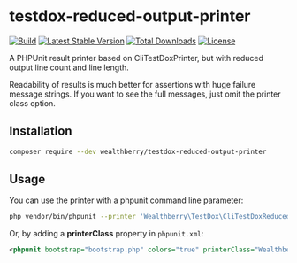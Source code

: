 # testdox-reduced-output-printer

[![Build](https://github.com/wealthberry/testdox-reduced-output-printer/workflows/Build/badge.svg?event=push)](https://github.com/wealthberry/testdox-reduced-output-printer/actions?query=workflow%3ABuild+event%3Apush)
[![Latest Stable Version](https://poser.pugx.org/wealthberry/testdox-reduced-output-printer/v/stable)](https://packagist.org/wealthberry/testdox-reduced-output-printer)
[![Total Downloads](https://poser.pugx.org/wealthberry/testdox-reduced-output-printer/downloads)](https://packagist.org/wealthberry/testdox-reduced-output-printer)
[![License](https://poser.pugx.org/wealthberry/testdox-reduced-output-printer/license)](https://packagist.org/packages/wealthberry/testdox-reduced-output-printer)

A PHPUnit result printer based on CliTestDoxPrinter, but with reduced output line count and line length.

Readability of results is much better for assertions with huge failure message strings. If you want to see the full messages, just omit the printer class option.



## Installation

```bash
composer require --dev wealthberry/testdox-reduced-output-printer
```

## Usage

You can use the printer with a phpunit command line parameter:

```bash
php vendor/bin/phpunit --printer 'Wealthberry\TestDox\CliTestDoxReducedOutputPrinter'
```

Or, by adding a **printerClass** property in `phpunit.xml`:

```xml
<phpunit bootstrap="bootstrap.php" colors="true" printerClass="Wealthberry\TestDox\CliTestDoxReducedOutputPrinter">
```


